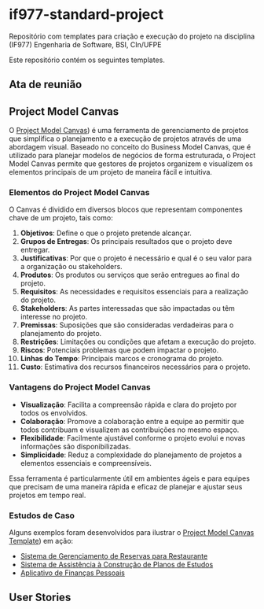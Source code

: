 # if977-standard-project
Repositório com templates para criação e execução do projeto na disciplina (IF977) Engenharia de Software, BSI, CIn/UFPE

Este repositório contém os seguintes templates.

## Ata de reunião

## Project Model Canvas

O [Project Model Canvas](/templates/Project_Model_Canvas_Template.md)) é uma ferramenta de gerenciamento de projetos que simplifica o planejamento e a execução de projetos através de uma abordagem visual. Baseado no conceito do Business Model Canvas, que é utilizado para planejar modelos de negócios de forma estruturada, o Project Model Canvas permite que gestores de projetos organizem e visualizem os elementos principais de um projeto de maneira fácil e intuitiva.

### Elementos do Project Model Canvas

O Canvas é dividido em diversos blocos que representam componentes chave de um projeto, tais como:

1. **Objetivos**: Define o que o projeto pretende alcançar.
2. **Grupos de Entregas**: Os principais resultados que o projeto deve entregar.
3. **Justificativas**: Por que o projeto é necessário e qual é o seu valor para a organização ou stakeholders.
4. **Produtos**: Os produtos ou serviços que serão entregues ao final do projeto.
5. **Requisitos**: As necessidades e requisitos essenciais para a realização do projeto.
6. **Stakeholders**: As partes interessadas que são impactadas ou têm interesse no projeto.
7. **Premissas**: Suposições que são consideradas verdadeiras para o planejamento do projeto.
8. **Restrições**: Limitações ou condições que afetam a execução do projeto.
9. **Riscos**: Potenciais problemas que podem impactar o projeto.
10. **Linhas do Tempo**: Principais marcos e cronograma do projeto.
11. **Custo**: Estimativa dos recursos financeiros necessários para o projeto.

### Vantagens do Project Model Canvas

- **Visualização**: Facilita a compreensão rápida e clara do projeto por todos os envolvidos.
- **Colaboração**: Promove a colaboração entre a equipe ao permitir que todos contribuam e visualizem as contribuições no mesmo espaço.
- **Flexibilidade**: Facilmente ajustável conforme o projeto evolui e novas informações são disponibilizadas.
- **Simplicidade**: Reduz a complexidade do planejamento de projetos a elementos essenciais e compreensíveis.

Essa ferramenta é particularmente útil em ambientes ágeis e para equipes que precisam de uma maneira rápida e eficaz de planejar e ajustar seus projetos em tempo real.

### Estudos de Caso

Alguns exemplos foram desenvolvidos para ilustrar o [Project Model Canvas Template](/templates/Project_Model_Canvas_Template.md)) em ação:

- [Sistema de Gerenciamento de Reservas para Restaurante](/examples/Restaurant_Reservation_System_Project_Model_Canvas.md)
- [Sistema de Assistência à Construção de Planos de Estudos](/examples/Study_Plan_System_Project_Model_Canvas.md)
- [Aplicativo de Finanças Pessoais](/examples/Personal_Finance_App_Project_Model_Canvas.md)

## User Stories


